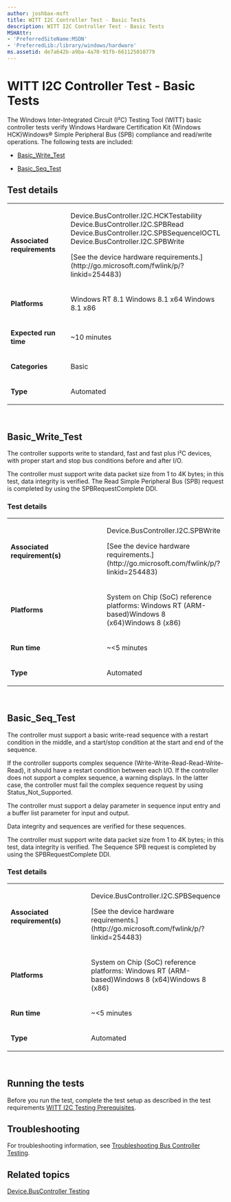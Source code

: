 ```yaml
---
author: joshbax-msft
title: WITT I2C Controller Test - Basic Tests
description: WITT I2C Controller Test - Basic Tests
MSHAttr:
- 'PreferredSiteName:MSDN'
- 'PreferredLib:/library/windows/hardware'
ms.assetid: de7a642b-a9ba-4a70-91fb-661125010779
---
```


# WITT I2C Controller Test - Basic Tests


The Windows Inter-Integrated Circuit (I²C) Testing Tool (WITT) basic controller tests verify Windows Hardware Certification Kit (Windows HCK)Windows® Simple Peripheral Bus (SPB) compliance and read/write operations. The following tests are included:

-   [Basic\_Write\_Test](#baswrite)

-   [Basic\_Seq\_Test](#basseq)

## Test details


<table>
<colgroup>
<col width="50%" />
<col width="50%" />
</colgroup>
<tbody>
<tr class="odd">
<td><p><strong>Associated requirements</strong></p></td>
<td><p>Device.BusController.I2C.HCKTestability Device.BusController.I2C.SPBRead Device.BusController.I2C.SPBSequenceIOCTL Device.BusController.I2C.SPBWrite</p>
<p>[See the device hardware requirements.](http://go.microsoft.com/fwlink/p/?linkid=254483)</p></td>
</tr>
<tr class="even">
<td><p><strong>Platforms</strong></p></td>
<td><p>Windows RT 8.1 Windows 8.1 x64 Windows 8.1 x86</p></td>
</tr>
<tr class="odd">
<td><p><strong>Expected run time</strong></p></td>
<td><p>~10 minutes</p></td>
</tr>
<tr class="even">
<td><p><strong>Categories</strong></p></td>
<td><p>Basic</p></td>
</tr>
<tr class="odd">
<td><p><strong>Type</strong></p></td>
<td><p>Automated</p></td>
</tr>
</tbody>
</table>

 

## <a href="" id="baswrite"></a>Basic\_Write\_Test


The controller supports write to standard, fast and fast plus I²C devices, with proper start and stop bus conditions before and after I/O.

The controller must support write data packet size from 1 to 4K bytes; in this test, data integrity is verified. The Read Simple Peripheral Bus (SPB) request is completed by using the SPBRequestComplete DDI.

### Test details

<table>
<colgroup>
<col width="50%" />
<col width="50%" />
</colgroup>
<tbody>
<tr class="odd">
<td><p><strong>Associated requirement(s)</strong></p></td>
<td><p>Device.BusController.I2C.SPBWrite</p>
<p>[See the device hardware requirements.](http://go.microsoft.com/fwlink/p/?linkid=254483)</p></td>
</tr>
<tr class="even">
<td><p><strong>Platforms</strong></p></td>
<td><p>System on Chip (SoC) reference platforms: Windows RT (ARM-based)Windows 8 (x64)Windows 8 (x86)</p></td>
</tr>
<tr class="odd">
<td><p><strong>Run time</strong></p></td>
<td><p>~&lt;5 minutes</p></td>
</tr>
<tr class="even">
<td><p><strong>Type</strong></p></td>
<td><p>Automated</p></td>
</tr>
</tbody>
</table>

 

## <a href="" id="basseq"></a>Basic\_Seq\_Test


The controller must support a basic write-read sequence with a restart condition in the middle, and a start/stop condition at the start and end of the sequence.

If the controller supports complex sequence (Write-Write-Read-Read-Write-Read), it should have a restart condition between each I/O. If the controller does not support a complex sequence, a warning displays. In the latter case, the controller must fail the complex sequence request by using Status\_Not\_Supported.

The controller must support a delay parameter in sequence input entry and a buffer list parameter for input and output.

Data integrity and sequences are verified for these sequences.

The controller must support write data packet size from 1 to 4K bytes; in this test, data integrity is verified. The Sequence SPB request is completed by using the SPBRequestComplete DDI.

### Test details

<table>
<colgroup>
<col width="50%" />
<col width="50%" />
</colgroup>
<tbody>
<tr class="odd">
<td><p><strong>Associated requirement(s)</strong></p></td>
<td><p>Device.BusController.I2C.SPBSequence</p>
<p>[See the device hardware requirements.](http://go.microsoft.com/fwlink/p/?linkid=254483)</p></td>
</tr>
<tr class="even">
<td><p><strong>Platforms</strong></p></td>
<td><p>System on Chip (SoC) reference platforms: Windows RT (ARM-based)Windows 8 (x64)Windows 8 (x86)</p></td>
</tr>
<tr class="odd">
<td><p><strong>Run time</strong></p></td>
<td><p>~&lt;5 minutes</p></td>
</tr>
<tr class="even">
<td><p><strong>Type</strong></p></td>
<td><p>Automated</p></td>
</tr>
</tbody>
</table>

 

## Running the tests


Before you run the test, complete the test setup as described in the test requirements [WITT I2C Testing Prerequisites](witt-i2c-testing-prerequisites.md).

## Troubleshooting


For troubleshooting information, see [Troubleshooting Bus Controller Testing](troubleshooting-bus-controller-testing.md).

## Related topics


[Device.BusController Testing](devicebuscontroller-testing.md)

 

 







